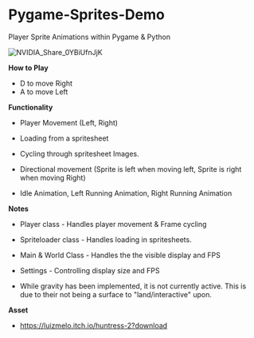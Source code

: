 # Pygame-Sprites-Demo
 Player Sprite Animations within Pygame & Python

![NVIDIA_Share_0YBiUfnJjK](https://github.com/ConnorJ-Github/Pygame-Sprites-Demo/assets/149539076/46c17982-b964-4efb-ace4-c82e57e3f74f)

**How to Play**

- D to move Right
- A to move Left

**Functionality**

- Player Movement (Left, Right)

- Loading from a spritesheet

- Cycling through spritesheet Images.

- Directional movement (Sprite is left when moving left, Sprite is right when moving Right)

- Idle Animation, Left Running Animation, Right Running Animation

**Notes**

- Player class - Handles player movement & Frame cycling

- Spriteloader class - Handles loading in spritesheets.

- Main & World Class - Handles the the visible display and FPS

- Settings - Controlling display size and FPS

- While gravity has been implemented, it is not currently active. This is due to their not being a surface to "land/interactive" upon. 

**Asset**

- https://luizmelo.itch.io/huntress-2?download
